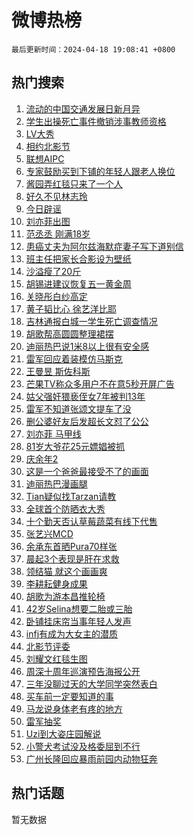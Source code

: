 # 微博热榜

`最后更新时间：2024-04-18 19:08:41 +0800`

## 热门搜索

1. [流动的中国交通发展日新月异](https://m.weibo.cn/search?containerid=100103type%3D1%26t%3D10%26q%3D%23%E6%B5%81%E5%8A%A8%E7%9A%84%E4%B8%AD%E5%9B%BD%E4%BA%A4%E9%80%9A%E5%8F%91%E5%B1%95%E6%97%A5%E6%96%B0%E6%9C%88%E5%BC%82%23&stream_entry_id=51&isnewpage=1&extparam=seat%3D1%26q%3D%2523%25E6%25B5%2581%25E5%258A%25A8%25E7%259A%2584%25E4%25B8%25AD%25E5%259B%25BD%25E4%25BA%25A4%25E9%2580%259A%25E5%258F%2591%25E5%25B1%2595%25E6%2597%25A5%25E6%2596%25B0%25E6%259C%2588%25E5%25BC%2582%2523%26c_type%3D51%26dgr%3D0%26cate%3D10103%26pos%3D0%26filter_type%3Drealtimehot%26stream_entry_id%3D51%26display_time%3D1713438520%26pre_seqid%3D171343852035405548143)
1. [学生出操死亡事件撤销涉事教师资格](https://m.weibo.cn/search?containerid=100103type%3D1%26t%3D10%26q%3D%23%E5%AD%A6%E7%94%9F%E5%87%BA%E6%93%8D%E6%AD%BB%E4%BA%A1%E4%BA%8B%E4%BB%B6%E6%92%A4%E9%94%80%E6%B6%89%E4%BA%8B%E6%95%99%E5%B8%88%E8%B5%84%E6%A0%BC%23&stream_entry_id=31&isnewpage=1&extparam=seat%3D1%26band_rank%3D1%26c_type%3D31%26dgr%3D0%26cate%3D5001%26flag%3D1%26filter_type%3Drealtimehot%26stream_entry_id%3D31%26q%3D%2523%25E5%25AD%25A6%25E7%2594%259F%25E5%2587%25BA%25E6%2593%258D%25E6%25AD%25BB%25E4%25BA%25A1%25E4%25BA%258B%25E4%25BB%25B6%25E6%2592%25A4%25E9%2594%2580%25E6%25B6%2589%25E4%25BA%258B%25E6%2595%2599%25E5%25B8%2588%25E8%25B5%2584%25E6%25A0%25BC%2523%26pos%3D0%26realpos%3D1%26lcate%3D5001%26display_time%3D1713438520%26pre_seqid%3D171343852035405548143)
1. [LV大秀](https://m.weibo.cn/search?containerid=100103type%3D1%26t%3D10%26q%3DLV%E5%A4%A7%E7%A7%80&stream_entry_id=31&isnewpage=1&extparam=seat%3D1%26band_rank%3D2%26c_type%3D31%26dgr%3D0%26cate%3D5001%26flag%3D1%26filter_type%3Drealtimehot%26stream_entry_id%3D31%26q%3DLV%25E5%25A4%25A7%25E7%25A7%2580%26pos%3D1%26realpos%3D2%26lcate%3D5001%26display_time%3D1713438520%26pre_seqid%3D171343852035405548143)
1. [相约北影节](https://m.weibo.cn/search?containerid=100103type%3D1%26t%3D10%26q%3D%23%E7%9B%B8%E7%BA%A6%E5%8C%97%E5%BD%B1%E8%8A%82%23&stream_entry_id=31&isnewpage=1&extparam=seat%3D1%26band_rank%3D3%26c_type%3D31%26dgr%3D0%26cate%3D5001%26flag%3D0%26filter_type%3Drealtimehot%26stream_entry_id%3D31%26q%3D%2523%25E7%259B%25B8%25E7%25BA%25A6%25E5%258C%2597%25E5%25BD%25B1%25E8%258A%2582%2523%26pos%3D2%26realpos%3D3%26lcate%3D5001%26display_time%3D1713438520%26pre_seqid%3D171343852035405548143)
1. [联想AIPC](https://m.weibo.cn/search?containerid=100103type%3D1%26t%3D10%26q%3D%23%E8%81%94%E6%83%B3AIPC%23&stream_entry_id=31&isnewpage=1&extparam=seat%3D1%26band_rank%3D4%26c_type%3D31%26dgr%3D0%26topic_ad%3D1%26cate%3D5001%26filter_type%3Drealtimehot%26stream_entry_id%3D31%26is_ad_pos%3D1%26pos%3D3%26lcate%3D5001%26q%3D%2523%25E8%2581%2594%25E6%2583%25B3AIPC%2523%26adid%3D231373%26display_time%3D1713438520%26pre_seqid%3D171343852035405548143)
1. [专家鼓励买到下铺的年轻人跟老人换位](https://m.weibo.cn/search?containerid=100103type%3D1%26t%3D10%26q%3D%23%E4%B8%93%E5%AE%B6%E9%BC%93%E5%8A%B1%E4%B9%B0%E5%88%B0%E4%B8%8B%E9%93%BA%E7%9A%84%E5%B9%B4%E8%BD%BB%E4%BA%BA%E8%B7%9F%E8%80%81%E4%BA%BA%E6%8D%A2%E4%BD%8D%23&stream_entry_id=31&isnewpage=1&extparam=seat%3D1%26band_rank%3D4%26c_type%3D31%26dgr%3D0%26cate%3D5001%26flag%3D2%26filter_type%3Drealtimehot%26stream_entry_id%3D31%26q%3D%2523%25E4%25B8%2593%25E5%25AE%25B6%25E9%25BC%2593%25E5%258A%25B1%25E4%25B9%25B0%25E5%2588%25B0%25E4%25B8%258B%25E9%2593%25BA%25E7%259A%2584%25E5%25B9%25B4%25E8%25BD%25BB%25E4%25BA%25BA%25E8%25B7%259F%25E8%2580%2581%25E4%25BA%25BA%25E6%258D%25A2%25E4%25BD%258D%2523%26pos%3D4%26realpos%3D4%26lcate%3D5001%26display_time%3D1713438520%26pre_seqid%3D171343852035405548143)
1. [酱园弄红毯只来了一个人](https://m.weibo.cn/search?containerid=100103type%3D1%26t%3D10%26q%3D%23%E9%85%B1%E5%9B%AD%E5%BC%84%E7%BA%A2%E6%AF%AF%E5%8F%AA%E6%9D%A5%E4%BA%86%E4%B8%80%E4%B8%AA%E4%BA%BA%23&stream_entry_id=31&isnewpage=1&extparam=seat%3D1%26band_rank%3D5%26c_type%3D31%26dgr%3D0%26cate%3D5001%26flag%3D1%26filter_type%3Drealtimehot%26stream_entry_id%3D31%26q%3D%2523%25E9%2585%25B1%25E5%259B%25AD%25E5%25BC%2584%25E7%25BA%25A2%25E6%25AF%25AF%25E5%258F%25AA%25E6%259D%25A5%25E4%25BA%2586%25E4%25B8%2580%25E4%25B8%25AA%25E4%25BA%25BA%2523%26pos%3D5%26realpos%3D5%26lcate%3D5001%26display_time%3D1713438520%26pre_seqid%3D171343852035405548143)
1. [好久不见林志玲](https://m.weibo.cn/search?containerid=100103type%3D1%26t%3D10%26q%3D%E5%A5%BD%E4%B9%85%E4%B8%8D%E8%A7%81%E6%9E%97%E5%BF%97%E7%8E%B2&stream_entry_id=31&isnewpage=1&extparam=seat%3D1%26band_rank%3D6%26c_type%3D31%26dgr%3D0%26cate%3D5001%26flag%3D1%26filter_type%3Drealtimehot%26stream_entry_id%3D31%26q%3D%25E5%25A5%25BD%25E4%25B9%2585%25E4%25B8%258D%25E8%25A7%2581%25E6%259E%2597%25E5%25BF%2597%25E7%258E%25B2%26pos%3D6%26realpos%3D6%26lcate%3D5001%26display_time%3D1713438520%26pre_seqid%3D171343852035405548143)
1. [今日辟谣](https://m.weibo.cn/search?containerid=100103type%3D1%26t%3D10%26q%3D%23%E4%BB%8A%E6%97%A5%E8%BE%9F%E8%B0%A3%23&stream_entry_id=31&isnewpage=1&extparam=seat%3D1%26band_rank%3D7%26c_type%3D31%26dgr%3D0%26adid%3D231059%26cate%3D5001%26filter_type%3Drealtimehot%26q%3D%2523%25E4%25BB%258A%25E6%2597%25A5%25E8%25BE%259F%25E8%25B0%25A3%2523%26stream_entry_id%3D31%26is_ad_pos%3D1%26pos%3D7%26lcate%3D5001%26display_time%3D1713438520%26pre_seqid%3D171343852035405548143)
1. [刘亦菲出图](https://m.weibo.cn/search?containerid=100103type%3D1%26t%3D10%26q%3D%23%E5%88%98%E4%BA%A6%E8%8F%B2%E5%87%BA%E5%9B%BE%23&stream_entry_id=31&isnewpage=1&extparam=seat%3D1%26band_rank%3D7%26c_type%3D31%26dgr%3D0%26cate%3D5001%26flag%3D1%26filter_type%3Drealtimehot%26stream_entry_id%3D31%26q%3D%2523%25E5%2588%2598%25E4%25BA%25A6%25E8%258F%25B2%25E5%2587%25BA%25E5%259B%25BE%2523%26pos%3D8%26realpos%3D7%26lcate%3D5001%26display_time%3D1713438520%26pre_seqid%3D171343852035405548143)
1. [范丞丞 刚满18岁](https://m.weibo.cn/search?containerid=100103type%3D1%26t%3D10%26q%3D%E8%8C%83%E4%B8%9E%E4%B8%9E+%E5%88%9A%E6%BB%A118%E5%B2%81&stream_entry_id=31&isnewpage=1&extparam=seat%3D1%26band_rank%3D8%26c_type%3D31%26dgr%3D0%26cate%3D5001%26flag%3D0%26filter_type%3Drealtimehot%26stream_entry_id%3D31%26q%3D%25E8%258C%2583%25E4%25B8%259E%25E4%25B8%259E%2520%25E5%2588%259A%25E6%25BB%25A118%25E5%25B2%2581%26pos%3D9%26realpos%3D8%26lcate%3D5001%26display_time%3D1713438520%26pre_seqid%3D171343852035405548143)
1. [患癌丈夫为阿尔兹海默症妻子写下道别信](https://m.weibo.cn/search?containerid=100103type%3D1%26t%3D10%26q%3D%23%E6%82%A3%E7%99%8C%E4%B8%88%E5%A4%AB%E4%B8%BA%E9%98%BF%E5%B0%94%E5%85%B9%E6%B5%B7%E9%BB%98%E7%97%87%E5%A6%BB%E5%AD%90%E5%86%99%E4%B8%8B%E9%81%93%E5%88%AB%E4%BF%A1%23&stream_entry_id=31&isnewpage=1&extparam=seat%3D1%26band_rank%3D9%26c_type%3D31%26dgr%3D0%26cate%3D5001%26flag%3D32768%26filter_type%3Drealtimehot%26stream_entry_id%3D31%26q%3D%2523%25E6%2582%25A3%25E7%2599%258C%25E4%25B8%2588%25E5%25A4%25AB%25E4%25B8%25BA%25E9%2598%25BF%25E5%25B0%2594%25E5%2585%25B9%25E6%25B5%25B7%25E9%25BB%2598%25E7%2597%2587%25E5%25A6%25BB%25E5%25AD%2590%25E5%2586%2599%25E4%25B8%258B%25E9%2581%2593%25E5%2588%25AB%25E4%25BF%25A1%2523%26pos%3D10%26realpos%3D9%26lcate%3D5001%26display_time%3D1713438520%26pre_seqid%3D171343852035405548143)
1. [班主任把家长合影设为壁纸](https://m.weibo.cn/search?containerid=100103type%3D1%26t%3D10%26q%3D%23%E7%8F%AD%E4%B8%BB%E4%BB%BB%E6%8A%8A%E5%AE%B6%E9%95%BF%E5%90%88%E5%BD%B1%E8%AE%BE%E4%B8%BA%E5%A3%81%E7%BA%B8%23&stream_entry_id=31&isnewpage=1&extparam=seat%3D1%26band_rank%3D10%26c_type%3D31%26dgr%3D0%26cate%3D5001%26flag%3D32768%26filter_type%3Drealtimehot%26stream_entry_id%3D31%26q%3D%2523%25E7%258F%25AD%25E4%25B8%25BB%25E4%25BB%25BB%25E6%258A%258A%25E5%25AE%25B6%25E9%2595%25BF%25E5%2590%2588%25E5%25BD%25B1%25E8%25AE%25BE%25E4%25B8%25BA%25E5%25A3%2581%25E7%25BA%25B8%2523%26pos%3D11%26realpos%3D10%26lcate%3D5001%26display_time%3D1713438520%26pre_seqid%3D171343852035405548143)
1. [沙溢瘦了20斤](https://m.weibo.cn/search?containerid=100103type%3D1%26t%3D10%26q%3D%23%E6%B2%99%E6%BA%A2%E7%98%A6%E4%BA%8620%E6%96%A4%23&stream_entry_id=31&isnewpage=1&extparam=seat%3D1%26band_rank%3D11%26c_type%3D31%26dgr%3D0%26cate%3D5001%26flag%3D2%26filter_type%3Drealtimehot%26stream_entry_id%3D31%26q%3D%2523%25E6%25B2%2599%25E6%25BA%25A2%25E7%2598%25A6%25E4%25BA%258620%25E6%2596%25A4%2523%26pos%3D12%26realpos%3D11%26lcate%3D5001%26display_time%3D1713438520%26pre_seqid%3D171343852035405548143)
1. [胡锡进建议恢复五一黄金周](https://m.weibo.cn/search?containerid=100103type%3D1%26t%3D10%26q%3D%E8%83%A1%E9%94%A1%E8%BF%9B%E5%BB%BA%E8%AE%AE%E6%81%A2%E5%A4%8D%E4%BA%94%E4%B8%80%E9%BB%84%E9%87%91%E5%91%A8&stream_entry_id=31&isnewpage=1&extparam=seat%3D1%26band_rank%3D12%26c_type%3D31%26dgr%3D0%26cate%3D5001%26flag%3D1%26filter_type%3Drealtimehot%26stream_entry_id%3D31%26q%3D%25E8%2583%25A1%25E9%2594%25A1%25E8%25BF%259B%25E5%25BB%25BA%25E8%25AE%25AE%25E6%2581%25A2%25E5%25A4%258D%25E4%25BA%2594%25E4%25B8%2580%25E9%25BB%2584%25E9%2587%2591%25E5%2591%25A8%26pos%3D13%26realpos%3D12%26lcate%3D5001%26display_time%3D1713438520%26pre_seqid%3D171343852035405548143)
1. [关晓彤白纱高定](https://m.weibo.cn/search?containerid=100103type%3D1%26t%3D10%26q%3D%E5%85%B3%E6%99%93%E5%BD%A4%E7%99%BD%E7%BA%B1%E9%AB%98%E5%AE%9A&stream_entry_id=31&isnewpage=1&extparam=seat%3D1%26band_rank%3D13%26c_type%3D31%26dgr%3D0%26cate%3D5001%26flag%3D1%26filter_type%3Drealtimehot%26stream_entry_id%3D31%26q%3D%25E5%2585%25B3%25E6%2599%2593%25E5%25BD%25A4%25E7%2599%25BD%25E7%25BA%25B1%25E9%25AB%2598%25E5%25AE%259A%26pos%3D14%26realpos%3D13%26lcate%3D5001%26display_time%3D1713438520%26pre_seqid%3D171343852035405548143)
1. [黄子韬比心 徐艺洋比耶](https://m.weibo.cn/search?containerid=100103type%3D1%26t%3D10%26q%3D%E9%BB%84%E5%AD%90%E9%9F%AC%E6%AF%94%E5%BF%83+%E5%BE%90%E8%89%BA%E6%B4%8B%E6%AF%94%E8%80%B6&stream_entry_id=31&isnewpage=1&extparam=seat%3D1%26band_rank%3D14%26c_type%3D31%26dgr%3D0%26cate%3D5001%26flag%3D1%26filter_type%3Drealtimehot%26stream_entry_id%3D31%26q%3D%25E9%25BB%2584%25E5%25AD%2590%25E9%259F%25AC%25E6%25AF%2594%25E5%25BF%2583%2520%25E5%25BE%2590%25E8%2589%25BA%25E6%25B4%258B%25E6%25AF%2594%25E8%2580%25B6%26pos%3D15%26realpos%3D14%26lcate%3D5001%26display_time%3D1713438520%26pre_seqid%3D171343852035405548143)
1. [吉林通报白城一学生死亡调查情况](https://m.weibo.cn/search?containerid=100103type%3D1%26t%3D10%26q%3D%23%E5%90%89%E6%9E%97%E9%80%9A%E6%8A%A5%E7%99%BD%E5%9F%8E%E4%B8%80%E5%AD%A6%E7%94%9F%E6%AD%BB%E4%BA%A1%E8%B0%83%E6%9F%A5%E6%83%85%E5%86%B5%23&stream_entry_id=31&isnewpage=1&extparam=seat%3D1%26band_rank%3D15%26c_type%3D31%26dgr%3D0%26cate%3D5001%26flag%3D1%26filter_type%3Drealtimehot%26stream_entry_id%3D31%26q%3D%2523%25E5%2590%2589%25E6%259E%2597%25E9%2580%259A%25E6%258A%25A5%25E7%2599%25BD%25E5%259F%258E%25E4%25B8%2580%25E5%25AD%25A6%25E7%2594%259F%25E6%25AD%25BB%25E4%25BA%25A1%25E8%25B0%2583%25E6%259F%25A5%25E6%2583%2585%25E5%2586%25B5%2523%26pos%3D16%26realpos%3D15%26lcate%3D5001%26display_time%3D1713438520%26pre_seqid%3D171343852035405548143)
1. [胡歌帮高圆圆整理裙摆](https://m.weibo.cn/search?containerid=100103type%3D1%26t%3D10%26q%3D%23%E8%83%A1%E6%AD%8C%E5%B8%AE%E9%AB%98%E5%9C%86%E5%9C%86%E6%95%B4%E7%90%86%E8%A3%99%E6%91%86%23&stream_entry_id=31&isnewpage=1&extparam=seat%3D1%26band_rank%3D16%26c_type%3D31%26dgr%3D0%26cate%3D5001%26flag%3D1%26filter_type%3Drealtimehot%26stream_entry_id%3D31%26q%3D%2523%25E8%2583%25A1%25E6%25AD%258C%25E5%25B8%25AE%25E9%25AB%2598%25E5%259C%2586%25E5%259C%2586%25E6%2595%25B4%25E7%2590%2586%25E8%25A3%2599%25E6%2591%2586%2523%26pos%3D17%26realpos%3D16%26lcate%3D5001%26display_time%3D1713438520%26pre_seqid%3D171343852035405548143)
1. [迪丽热巴说1米8以上很有安全感](https://m.weibo.cn/search?containerid=100103type%3D1%26t%3D10%26q%3D%23%E8%BF%AA%E4%B8%BD%E7%83%AD%E5%B7%B4%E8%AF%B41%E7%B1%B38%E4%BB%A5%E4%B8%8A%E5%BE%88%E6%9C%89%E5%AE%89%E5%85%A8%E6%84%9F%23&stream_entry_id=31&isnewpage=1&extparam=seat%3D1%26band_rank%3D17%26c_type%3D31%26dgr%3D0%26cate%3D5001%26flag%3D0%26filter_type%3Drealtimehot%26stream_entry_id%3D31%26q%3D%2523%25E8%25BF%25AA%25E4%25B8%25BD%25E7%2583%25AD%25E5%25B7%25B4%25E8%25AF%25B41%25E7%25B1%25B38%25E4%25BB%25A5%25E4%25B8%258A%25E5%25BE%2588%25E6%259C%2589%25E5%25AE%2589%25E5%2585%25A8%25E6%2584%259F%2523%26pos%3D18%26realpos%3D17%26lcate%3D5001%26display_time%3D1713438520%26pre_seqid%3D171343852035405548143)
1. [雷军回应着装模仿马斯克](https://m.weibo.cn/search?containerid=100103type%3D1%26t%3D10%26q%3D%23%E9%9B%B7%E5%86%9B%E5%9B%9E%E5%BA%94%E7%9D%80%E8%A3%85%E6%A8%A1%E4%BB%BF%E9%A9%AC%E6%96%AF%E5%85%8B%23&stream_entry_id=31&isnewpage=1&extparam=seat%3D1%26band_rank%3D18%26c_type%3D31%26dgr%3D0%26cate%3D5001%26flag%3D0%26filter_type%3Drealtimehot%26stream_entry_id%3D31%26q%3D%2523%25E9%259B%25B7%25E5%2586%259B%25E5%259B%259E%25E5%25BA%2594%25E7%259D%2580%25E8%25A3%2585%25E6%25A8%25A1%25E4%25BB%25BF%25E9%25A9%25AC%25E6%2596%25AF%25E5%2585%258B%2523%26pos%3D19%26realpos%3D18%26lcate%3D5001%26display_time%3D1713438520%26pre_seqid%3D171343852035405548143)
1. [王曼昱 斯佐科斯](https://m.weibo.cn/search?containerid=100103type%3D1%26t%3D10%26q%3D%E7%8E%8B%E6%9B%BC%E6%98%B1+%E6%96%AF%E4%BD%90%E7%A7%91%E6%96%AF&stream_entry_id=31&isnewpage=1&extparam=seat%3D1%26band_rank%3D19%26c_type%3D31%26dgr%3D0%26cate%3D5001%26flag%3D1%26filter_type%3Drealtimehot%26stream_entry_id%3D31%26q%3D%25E7%258E%258B%25E6%259B%25BC%25E6%2598%25B1%2520%25E6%2596%25AF%25E4%25BD%2590%25E7%25A7%2591%25E6%2596%25AF%26pos%3D20%26realpos%3D19%26lcate%3D5001%26display_time%3D1713438520%26pre_seqid%3D171343852035405548143)
1. [芒果TV称众多用户不在意5秒开屏广告](https://m.weibo.cn/search?containerid=100103type%3D1%26t%3D10%26q%3D%23%E8%8A%92%E6%9E%9CTV%E7%A7%B0%E4%BC%97%E5%A4%9A%E7%94%A8%E6%88%B7%E4%B8%8D%E5%9C%A8%E6%84%8F5%E7%A7%92%E5%BC%80%E5%B1%8F%E5%B9%BF%E5%91%8A%23&stream_entry_id=31&isnewpage=1&extparam=seat%3D1%26band_rank%3D20%26c_type%3D31%26dgr%3D0%26cate%3D5001%26flag%3D0%26filter_type%3Drealtimehot%26stream_entry_id%3D31%26q%3D%2523%25E8%258A%2592%25E6%259E%259CTV%25E7%25A7%25B0%25E4%25BC%2597%25E5%25A4%259A%25E7%2594%25A8%25E6%2588%25B7%25E4%25B8%258D%25E5%259C%25A8%25E6%2584%258F5%25E7%25A7%2592%25E5%25BC%2580%25E5%25B1%258F%25E5%25B9%25BF%25E5%2591%258A%2523%26pos%3D21%26realpos%3D20%26lcate%3D5001%26display_time%3D1713438520%26pre_seqid%3D171343852035405548143)
1. [姑父强奸猥亵侄女7年被判13年](https://m.weibo.cn/search?containerid=100103type%3D1%26t%3D10%26q%3D%23%E5%A7%91%E7%88%B6%E5%BC%BA%E5%A5%B8%E7%8C%A5%E4%BA%B5%E4%BE%84%E5%A5%B37%E5%B9%B4%E8%A2%AB%E5%88%A413%E5%B9%B4%23&stream_entry_id=31&isnewpage=1&extparam=seat%3D1%26band_rank%3D21%26c_type%3D31%26dgr%3D0%26cate%3D5001%26flag%3D2%26filter_type%3Drealtimehot%26stream_entry_id%3D31%26q%3D%2523%25E5%25A7%2591%25E7%2588%25B6%25E5%25BC%25BA%25E5%25A5%25B8%25E7%258C%25A5%25E4%25BA%25B5%25E4%25BE%2584%25E5%25A5%25B37%25E5%25B9%25B4%25E8%25A2%25AB%25E5%2588%25A413%25E5%25B9%25B4%2523%26pos%3D22%26realpos%3D21%26lcate%3D5001%26display_time%3D1713438520%26pre_seqid%3D171343852035405548143)
1. [雷军不知道张颂文提车了没](https://m.weibo.cn/search?containerid=100103type%3D1%26t%3D10%26q%3D%23%E9%9B%B7%E5%86%9B%E4%B8%8D%E7%9F%A5%E9%81%93%E5%BC%A0%E9%A2%82%E6%96%87%E6%8F%90%E8%BD%A6%E4%BA%86%E6%B2%A1%23&stream_entry_id=31&isnewpage=1&extparam=seat%3D1%26band_rank%3D22%26c_type%3D31%26dgr%3D0%26cate%3D5001%26flag%3D1%26filter_type%3Drealtimehot%26stream_entry_id%3D31%26q%3D%2523%25E9%259B%25B7%25E5%2586%259B%25E4%25B8%258D%25E7%259F%25A5%25E9%2581%2593%25E5%25BC%25A0%25E9%25A2%2582%25E6%2596%2587%25E6%258F%2590%25E8%25BD%25A6%25E4%25BA%2586%25E6%25B2%25A1%2523%26pos%3D23%26realpos%3D22%26lcate%3D5001%26display_time%3D1713438520%26pre_seqid%3D171343852035405548143)
1. [删公婆好友后发超长文怼了公公](https://m.weibo.cn/search?containerid=100103type%3D1%26t%3D10%26q%3D%23%E5%88%A0%E5%85%AC%E5%A9%86%E5%A5%BD%E5%8F%8B%E5%90%8E%E5%8F%91%E8%B6%85%E9%95%BF%E6%96%87%E6%80%BC%E4%BA%86%E5%85%AC%E5%85%AC%23&stream_entry_id=31&isnewpage=1&extparam=seat%3D1%26band_rank%3D23%26c_type%3D31%26dgr%3D0%26cate%3D5001%26flag%3D1%26filter_type%3Drealtimehot%26stream_entry_id%3D31%26q%3D%2523%25E5%2588%25A0%25E5%2585%25AC%25E5%25A9%2586%25E5%25A5%25BD%25E5%258F%258B%25E5%2590%258E%25E5%258F%2591%25E8%25B6%2585%25E9%2595%25BF%25E6%2596%2587%25E6%2580%25BC%25E4%25BA%2586%25E5%2585%25AC%25E5%2585%25AC%2523%26pos%3D24%26realpos%3D23%26lcate%3D5001%26display_time%3D1713438520%26pre_seqid%3D171343852035405548143)
1. [刘亦菲 马甲线](https://m.weibo.cn/search?containerid=100103type%3D1%26t%3D10%26q%3D%E5%88%98%E4%BA%A6%E8%8F%B2+%E9%A9%AC%E7%94%B2%E7%BA%BF&stream_entry_id=31&isnewpage=1&extparam=seat%3D1%26band_rank%3D24%26c_type%3D31%26dgr%3D0%26cate%3D5001%26flag%3D0%26filter_type%3Drealtimehot%26stream_entry_id%3D31%26q%3D%25E5%2588%2598%25E4%25BA%25A6%25E8%258F%25B2%2520%25E9%25A9%25AC%25E7%2594%25B2%25E7%25BA%25BF%26pos%3D25%26realpos%3D24%26lcate%3D5001%26display_time%3D1713438520%26pre_seqid%3D171343852035405548143)
1. [81岁大爷花25元嫖娼被抓](https://m.weibo.cn/search?containerid=100103type%3D1%26t%3D10%26q%3D%2381%E5%B2%81%E5%A4%A7%E7%88%B7%E8%8A%B125%E5%85%83%E5%AB%96%E5%A8%BC%E8%A2%AB%E6%8A%93%23&stream_entry_id=31&isnewpage=1&extparam=seat%3D1%26band_rank%3D25%26c_type%3D31%26dgr%3D0%26cate%3D5001%26flag%3D0%26filter_type%3Drealtimehot%26stream_entry_id%3D31%26q%3D%252381%25E5%25B2%2581%25E5%25A4%25A7%25E7%2588%25B7%25E8%258A%25B125%25E5%2585%2583%25E5%25AB%2596%25E5%25A8%25BC%25E8%25A2%25AB%25E6%258A%2593%2523%26pos%3D26%26realpos%3D25%26lcate%3D5001%26display_time%3D1713438520%26pre_seqid%3D171343852035405548143)
1. [庆余年2](https://m.weibo.cn/search?containerid=100103type%3D1%26t%3D10%26q%3D%E5%BA%86%E4%BD%99%E5%B9%B42&stream_entry_id=31&isnewpage=1&extparam=seat%3D1%26band_rank%3D26%26c_type%3D31%26dgr%3D0%26cate%3D5001%26flag%3D0%26filter_type%3Drealtimehot%26stream_entry_id%3D31%26q%3D%25E5%25BA%2586%25E4%25BD%2599%25E5%25B9%25B42%26pos%3D27%26realpos%3D26%26lcate%3D5001%26display_time%3D1713438520%26pre_seqid%3D171343852035405548143)
1. [这是一个爸爸最接受不了的画面](https://m.weibo.cn/search?containerid=100103type%3D1%26t%3D10%26q%3D%E8%BF%99%E6%98%AF%E4%B8%80%E4%B8%AA%E7%88%B8%E7%88%B8%E6%9C%80%E6%8E%A5%E5%8F%97%E4%B8%8D%E4%BA%86%E7%9A%84%E7%94%BB%E9%9D%A2&stream_entry_id=31&isnewpage=1&extparam=seat%3D1%26band_rank%3D27%26c_type%3D31%26dgr%3D0%26cate%3D5001%26flag%3D0%26filter_type%3Drealtimehot%26stream_entry_id%3D31%26q%3D%25E8%25BF%2599%25E6%2598%25AF%25E4%25B8%2580%25E4%25B8%25AA%25E7%2588%25B8%25E7%2588%25B8%25E6%259C%2580%25E6%258E%25A5%25E5%258F%2597%25E4%25B8%258D%25E4%25BA%2586%25E7%259A%2584%25E7%2594%25BB%25E9%259D%25A2%26pos%3D28%26realpos%3D27%26lcate%3D5001%26display_time%3D1713438520%26pre_seqid%3D171343852035405548143)
1. [迪丽热巴漫画腿](https://m.weibo.cn/search?containerid=100103type%3D1%26t%3D10%26q%3D%23%E8%BF%AA%E4%B8%BD%E7%83%AD%E5%B7%B4%E6%BC%AB%E7%94%BB%E8%85%BF%23&stream_entry_id=31&isnewpage=1&extparam=seat%3D1%26band_rank%3D28%26c_type%3D31%26dgr%3D0%26cate%3D5001%26flag%3D0%26filter_type%3Drealtimehot%26stream_entry_id%3D31%26q%3D%2523%25E8%25BF%25AA%25E4%25B8%25BD%25E7%2583%25AD%25E5%25B7%25B4%25E6%25BC%25AB%25E7%2594%25BB%25E8%2585%25BF%2523%26pos%3D29%26realpos%3D28%26lcate%3D5001%26display_time%3D1713438520%26pre_seqid%3D171343852035405548143)
1. [Tian疑似找Tarzan请教](https://m.weibo.cn/search?containerid=100103type%3D1%26t%3D10%26q%3D%23Tian%E7%96%91%E4%BC%BC%E6%89%BETarzan%E8%AF%B7%E6%95%99%23&stream_entry_id=31&isnewpage=1&extparam=seat%3D1%26band_rank%3D29%26c_type%3D31%26dgr%3D0%26cate%3D5001%26flag%3D1%26filter_type%3Drealtimehot%26stream_entry_id%3D31%26q%3D%2523Tian%25E7%2596%2591%25E4%25BC%25BC%25E6%2589%25BETarzan%25E8%25AF%25B7%25E6%2595%2599%2523%26pos%3D30%26realpos%3D29%26lcate%3D5001%26display_time%3D1713438520%26pre_seqid%3D171343852035405548143)
1. [全球首个防晒衣大秀](https://m.weibo.cn/search?containerid=100103type%3D1%26t%3D10%26q%3D%23%E5%85%A8%E7%90%83%E9%A6%96%E4%B8%AA%E9%98%B2%E6%99%92%E8%A1%A3%E5%A4%A7%E7%A7%80%23&stream_entry_id=31&isnewpage=1&extparam=seat%3D1%26band_rank%3D30%26c_type%3D31%26dgr%3D0%26adid%3D230559%26cate%3D5001%26flag%3D0%26filter_type%3Drealtimehot%26stream_entry_id%3D31%26q%3D%2523%25E5%2585%25A8%25E7%2590%2583%25E9%25A6%2596%25E4%25B8%25AA%25E9%2598%25B2%25E6%2599%2592%25E8%25A1%25A3%25E5%25A4%25A7%25E7%25A7%2580%2523%26pos%3D31%26realpos%3D30%26lcate%3D5001%26display_time%3D1713438520%26pre_seqid%3D171343852035405548143)
1. [十个勤天否认草莓蔬菜有线下代售](https://m.weibo.cn/search?containerid=100103type%3D1%26t%3D10%26q%3D%23%E5%8D%81%E4%B8%AA%E5%8B%A4%E5%A4%A9%E5%90%A6%E8%AE%A4%E8%8D%89%E8%8E%93%E8%94%AC%E8%8F%9C%E6%9C%89%E7%BA%BF%E4%B8%8B%E4%BB%A3%E5%94%AE%23&stream_entry_id=31&isnewpage=1&extparam=seat%3D1%26band_rank%3D31%26c_type%3D31%26dgr%3D0%26cate%3D5001%26flag%3D1%26filter_type%3Drealtimehot%26stream_entry_id%3D31%26q%3D%2523%25E5%258D%2581%25E4%25B8%25AA%25E5%258B%25A4%25E5%25A4%25A9%25E5%2590%25A6%25E8%25AE%25A4%25E8%258D%2589%25E8%258E%2593%25E8%2594%25AC%25E8%258F%259C%25E6%259C%2589%25E7%25BA%25BF%25E4%25B8%258B%25E4%25BB%25A3%25E5%2594%25AE%2523%26pos%3D32%26realpos%3D31%26lcate%3D5001%26display_time%3D1713438520%26pre_seqid%3D171343852035405548143)
1. [张艺兴MCD](https://m.weibo.cn/search?containerid=100103type%3D1%26t%3D10%26q%3D%E5%BC%A0%E8%89%BA%E5%85%B4MCD&stream_entry_id=31&isnewpage=1&extparam=seat%3D1%26band_rank%3D32%26c_type%3D31%26dgr%3D0%26cate%3D5001%26flag%3D1%26filter_type%3Drealtimehot%26stream_entry_id%3D31%26q%3D%25E5%25BC%25A0%25E8%2589%25BA%25E5%2585%25B4MCD%26pos%3D33%26realpos%3D32%26lcate%3D5001%26display_time%3D1713438520%26pre_seqid%3D171343852035405548143)
1. [余承东首晒Pura70样张](https://m.weibo.cn/search?containerid=100103type%3D1%26t%3D10%26q%3D%23%E4%BD%99%E6%89%BF%E4%B8%9C%E9%A6%96%E6%99%92Pura70%E6%A0%B7%E5%BC%A0%23&stream_entry_id=31&isnewpage=1&extparam=seat%3D1%26band_rank%3D33%26c_type%3D31%26dgr%3D0%26cate%3D5001%26flag%3D1%26filter_type%3Drealtimehot%26stream_entry_id%3D31%26q%3D%2523%25E4%25BD%2599%25E6%2589%25BF%25E4%25B8%259C%25E9%25A6%2596%25E6%2599%2592Pura70%25E6%25A0%25B7%25E5%25BC%25A0%2523%26pos%3D34%26realpos%3D33%26lcate%3D5001%26display_time%3D1713438520%26pre_seqid%3D171343852035405548143)
1. [晨起3个表现是肝在求救](https://m.weibo.cn/search?containerid=100103type%3D1%26t%3D10%26q%3D%23%E6%99%A8%E8%B5%B73%E4%B8%AA%E8%A1%A8%E7%8E%B0%E6%98%AF%E8%82%9D%E5%9C%A8%E6%B1%82%E6%95%91%23&stream_entry_id=31&isnewpage=1&extparam=seat%3D1%26band_rank%3D34%26c_type%3D31%26dgr%3D0%26cate%3D5001%26flag%3D1%26filter_type%3Drealtimehot%26stream_entry_id%3D31%26q%3D%2523%25E6%2599%25A8%25E8%25B5%25B73%25E4%25B8%25AA%25E8%25A1%25A8%25E7%258E%25B0%25E6%2598%25AF%25E8%2582%259D%25E5%259C%25A8%25E6%25B1%2582%25E6%2595%2591%2523%26pos%3D35%26realpos%3D34%26lcate%3D5001%26display_time%3D1713438520%26pre_seqid%3D171343852035405548143)
1. [领结猫 就这个画画爽](https://m.weibo.cn/search?containerid=100103type%3D1%26t%3D10%26q%3D%E9%A2%86%E7%BB%93%E7%8C%AB+%E5%B0%B1%E8%BF%99%E4%B8%AA%E7%94%BB%E7%94%BB%E7%88%BD&stream_entry_id=31&isnewpage=1&extparam=seat%3D1%26band_rank%3D35%26c_type%3D31%26dgr%3D0%26cate%3D5001%26flag%3D1%26filter_type%3Drealtimehot%26stream_entry_id%3D31%26q%3D%25E9%25A2%2586%25E7%25BB%2593%25E7%258C%25AB%2520%25E5%25B0%25B1%25E8%25BF%2599%25E4%25B8%25AA%25E7%2594%25BB%25E7%2594%25BB%25E7%2588%25BD%26pos%3D36%26realpos%3D35%26lcate%3D5001%26display_time%3D1713438520%26pre_seqid%3D171343852035405548143)
1. [李耕耘健身成果](https://m.weibo.cn/search?containerid=100103type%3D1%26t%3D10%26q%3D%E6%9D%8E%E8%80%95%E8%80%98%E5%81%A5%E8%BA%AB%E6%88%90%E6%9E%9C&stream_entry_id=31&isnewpage=1&extparam=seat%3D1%26band_rank%3D36%26c_type%3D31%26dgr%3D0%26cate%3D5001%26flag%3D0%26filter_type%3Drealtimehot%26stream_entry_id%3D31%26q%3D%25E6%259D%258E%25E8%2580%2595%25E8%2580%2598%25E5%2581%25A5%25E8%25BA%25AB%25E6%2588%2590%25E6%259E%259C%26pos%3D37%26realpos%3D36%26lcate%3D5001%26display_time%3D1713438520%26pre_seqid%3D171343852035405548143)
1. [胡歌为游本昌推轮椅](https://m.weibo.cn/search?containerid=100103type%3D1%26t%3D10%26q%3D%23%E8%83%A1%E6%AD%8C%E4%B8%BA%E6%B8%B8%E6%9C%AC%E6%98%8C%E6%8E%A8%E8%BD%AE%E6%A4%85%23&stream_entry_id=31&isnewpage=1&extparam=seat%3D1%26band_rank%3D37%26c_type%3D31%26dgr%3D0%26cate%3D5001%26flag%3D1%26filter_type%3Drealtimehot%26stream_entry_id%3D31%26q%3D%2523%25E8%2583%25A1%25E6%25AD%258C%25E4%25B8%25BA%25E6%25B8%25B8%25E6%259C%25AC%25E6%2598%258C%25E6%258E%25A8%25E8%25BD%25AE%25E6%25A4%2585%2523%26pos%3D38%26realpos%3D37%26lcate%3D5001%26display_time%3D1713438520%26pre_seqid%3D171343852035405548143)
1. [42岁Selina想要二胎或三胎](https://m.weibo.cn/search?containerid=100103type%3D1%26t%3D10%26q%3D%2342%E5%B2%81Selina%E6%83%B3%E8%A6%81%E4%BA%8C%E8%83%8E%E6%88%96%E4%B8%89%E8%83%8E%23&stream_entry_id=31&isnewpage=1&extparam=seat%3D1%26band_rank%3D38%26c_type%3D31%26dgr%3D0%26cate%3D5001%26flag%3D1%26filter_type%3Drealtimehot%26stream_entry_id%3D31%26q%3D%252342%25E5%25B2%2581Selina%25E6%2583%25B3%25E8%25A6%2581%25E4%25BA%258C%25E8%2583%258E%25E6%2588%2596%25E4%25B8%2589%25E8%2583%258E%2523%26pos%3D39%26realpos%3D38%26lcate%3D5001%26display_time%3D1713438520%26pre_seqid%3D171343852035405548143)
1. [卧铺挂床帘当事年轻人发声](https://m.weibo.cn/search?containerid=100103type%3D1%26t%3D10%26q%3D%23%E5%8D%A7%E9%93%BA%E6%8C%82%E5%BA%8A%E5%B8%98%E5%BD%93%E4%BA%8B%E5%B9%B4%E8%BD%BB%E4%BA%BA%E5%8F%91%E5%A3%B0%23&stream_entry_id=31&isnewpage=1&extparam=seat%3D1%26band_rank%3D39%26c_type%3D31%26dgr%3D0%26cate%3D5001%26flag%3D0%26filter_type%3Drealtimehot%26stream_entry_id%3D31%26q%3D%2523%25E5%258D%25A7%25E9%2593%25BA%25E6%258C%2582%25E5%25BA%258A%25E5%25B8%2598%25E5%25BD%2593%25E4%25BA%258B%25E5%25B9%25B4%25E8%25BD%25BB%25E4%25BA%25BA%25E5%258F%2591%25E5%25A3%25B0%2523%26pos%3D40%26realpos%3D39%26lcate%3D5001%26display_time%3D1713438520%26pre_seqid%3D171343852035405548143)
1. [infj有成为大女主的潜质](https://m.weibo.cn/search?containerid=100103type%3D1%26t%3D10%26q%3D%23infj%E6%9C%89%E6%88%90%E4%B8%BA%E5%A4%A7%E5%A5%B3%E4%B8%BB%E7%9A%84%E6%BD%9C%E8%B4%A8%23&stream_entry_id=31&isnewpage=1&extparam=seat%3D1%26band_rank%3D40%26c_type%3D31%26dgr%3D0%26cate%3D5001%26flag%3D1%26filter_type%3Drealtimehot%26stream_entry_id%3D31%26q%3D%2523infj%25E6%259C%2589%25E6%2588%2590%25E4%25B8%25BA%25E5%25A4%25A7%25E5%25A5%25B3%25E4%25B8%25BB%25E7%259A%2584%25E6%25BD%259C%25E8%25B4%25A8%2523%26pos%3D41%26realpos%3D40%26lcate%3D5001%26display_time%3D1713438520%26pre_seqid%3D171343852035405548143)
1. [北影节评委](https://m.weibo.cn/search?containerid=100103type%3D1%26t%3D10%26q%3D%E5%8C%97%E5%BD%B1%E8%8A%82%E8%AF%84%E5%A7%94&stream_entry_id=31&isnewpage=1&extparam=seat%3D1%26band_rank%3D41%26c_type%3D31%26dgr%3D0%26cate%3D5001%26flag%3D1%26filter_type%3Drealtimehot%26stream_entry_id%3D31%26q%3D%25E5%258C%2597%25E5%25BD%25B1%25E8%258A%2582%25E8%25AF%2584%25E5%25A7%2594%26pos%3D42%26realpos%3D41%26lcate%3D5001%26display_time%3D1713438520%26pre_seqid%3D171343852035405548143)
1. [刘耀文红毯生图](https://m.weibo.cn/search?containerid=100103type%3D1%26t%3D10%26q%3D%E5%88%98%E8%80%80%E6%96%87%E7%BA%A2%E6%AF%AF%E7%94%9F%E5%9B%BE&stream_entry_id=31&isnewpage=1&extparam=seat%3D1%26band_rank%3D42%26c_type%3D31%26dgr%3D0%26cate%3D5001%26flag%3D1%26filter_type%3Drealtimehot%26stream_entry_id%3D31%26q%3D%25E5%2588%2598%25E8%2580%2580%25E6%2596%2587%25E7%25BA%25A2%25E6%25AF%25AF%25E7%2594%259F%25E5%259B%25BE%26pos%3D43%26realpos%3D42%26lcate%3D5001%26display_time%3D1713438520%26pre_seqid%3D171343852035405548143)
1. [周深十周年巡演预告海报公开](https://m.weibo.cn/search?containerid=100103type%3D1%26t%3D10%26q%3D%23%E5%91%A8%E6%B7%B1%E5%8D%81%E5%91%A8%E5%B9%B4%E5%B7%A1%E6%BC%94%E9%A2%84%E5%91%8A%E6%B5%B7%E6%8A%A5%E5%85%AC%E5%BC%80%23&stream_entry_id=31&isnewpage=1&extparam=seat%3D1%26band_rank%3D43%26c_type%3D31%26dgr%3D0%26cate%3D5001%26flag%3D1%26filter_type%3Drealtimehot%26stream_entry_id%3D31%26q%3D%2523%25E5%2591%25A8%25E6%25B7%25B1%25E5%258D%2581%25E5%2591%25A8%25E5%25B9%25B4%25E5%25B7%25A1%25E6%25BC%2594%25E9%25A2%2584%25E5%2591%258A%25E6%25B5%25B7%25E6%258A%25A5%25E5%2585%25AC%25E5%25BC%2580%2523%26pos%3D44%26realpos%3D43%26lcate%3D5001%26display_time%3D1713438520%26pre_seqid%3D171343852035405548143)
1. [三年没聊过天的大学同学突然表白](https://m.weibo.cn/search?containerid=100103type%3D1%26t%3D10%26q%3D%23%E4%B8%89%E5%B9%B4%E6%B2%A1%E8%81%8A%E8%BF%87%E5%A4%A9%E7%9A%84%E5%A4%A7%E5%AD%A6%E5%90%8C%E5%AD%A6%E7%AA%81%E7%84%B6%E8%A1%A8%E7%99%BD%23&stream_entry_id=31&isnewpage=1&extparam=seat%3D1%26band_rank%3D44%26c_type%3D31%26dgr%3D0%26cate%3D5001%26flag%3D0%26filter_type%3Drealtimehot%26stream_entry_id%3D31%26q%3D%2523%25E4%25B8%2589%25E5%25B9%25B4%25E6%25B2%25A1%25E8%2581%258A%25E8%25BF%2587%25E5%25A4%25A9%25E7%259A%2584%25E5%25A4%25A7%25E5%25AD%25A6%25E5%2590%258C%25E5%25AD%25A6%25E7%25AA%2581%25E7%2584%25B6%25E8%25A1%25A8%25E7%2599%25BD%2523%26pos%3D45%26realpos%3D44%26lcate%3D5001%26display_time%3D1713438520%26pre_seqid%3D171343852035405548143)
1. [买车前一定要知道的事](https://m.weibo.cn/search?containerid=100103type%3D1%26t%3D10%26q%3D%23%E4%B9%B0%E8%BD%A6%E5%89%8D%E4%B8%80%E5%AE%9A%E8%A6%81%E7%9F%A5%E9%81%93%E7%9A%84%E4%BA%8B%23&stream_entry_id=31&isnewpage=1&extparam=seat%3D1%26band_rank%3D45%26c_type%3D31%26dgr%3D0%26cate%3D5001%26flag%3D1%26filter_type%3Drealtimehot%26stream_entry_id%3D31%26q%3D%2523%25E4%25B9%25B0%25E8%25BD%25A6%25E5%2589%258D%25E4%25B8%2580%25E5%25AE%259A%25E8%25A6%2581%25E7%259F%25A5%25E9%2581%2593%25E7%259A%2584%25E4%25BA%258B%2523%26pos%3D46%26realpos%3D45%26lcate%3D5001%26display_time%3D1713438520%26pre_seqid%3D171343852035405548143)
1. [马龙说身体老有疼的地方](https://m.weibo.cn/search?containerid=100103type%3D1%26t%3D10%26q%3D%E9%A9%AC%E9%BE%99%E8%AF%B4%E8%BA%AB%E4%BD%93%E8%80%81%E6%9C%89%E7%96%BC%E7%9A%84%E5%9C%B0%E6%96%B9&stream_entry_id=31&isnewpage=1&extparam=seat%3D1%26band_rank%3D46%26c_type%3D31%26dgr%3D0%26cate%3D5001%26flag%3D0%26filter_type%3Drealtimehot%26stream_entry_id%3D31%26q%3D%25E9%25A9%25AC%25E9%25BE%2599%25E8%25AF%25B4%25E8%25BA%25AB%25E4%25BD%2593%25E8%2580%2581%25E6%259C%2589%25E7%2596%25BC%25E7%259A%2584%25E5%259C%25B0%25E6%2596%25B9%26pos%3D47%26realpos%3D46%26lcate%3D5001%26display_time%3D1713438520%26pre_seqid%3D171343852035405548143)
1. [雷军抽奖](https://m.weibo.cn/search?containerid=100103type%3D1%26t%3D10%26q%3D%E9%9B%B7%E5%86%9B%E6%8A%BD%E5%A5%96&stream_entry_id=31&isnewpage=1&extparam=seat%3D1%26band_rank%3D47%26c_type%3D31%26dgr%3D0%26cate%3D5001%26flag%3D0%26filter_type%3Drealtimehot%26stream_entry_id%3D31%26q%3D%25E9%259B%25B7%25E5%2586%259B%25E6%258A%25BD%25E5%25A5%2596%26pos%3D48%26realpos%3D47%26lcate%3D5001%26display_time%3D1713438520%26pre_seqid%3D171343852035405548143)
1. [Uzi到大姿庄园解说](https://m.weibo.cn/search?containerid=100103type%3D1%26t%3D10%26q%3D%23Uzi%E5%88%B0%E5%A4%A7%E5%A7%BF%E5%BA%84%E5%9B%AD%E8%A7%A3%E8%AF%B4%23&stream_entry_id=31&isnewpage=1&extparam=seat%3D1%26band_rank%3D48%26c_type%3D31%26dgr%3D0%26cate%3D5001%26flag%3D0%26filter_type%3Drealtimehot%26stream_entry_id%3D31%26q%3D%2523Uzi%25E5%2588%25B0%25E5%25A4%25A7%25E5%25A7%25BF%25E5%25BA%2584%25E5%259B%25AD%25E8%25A7%25A3%25E8%25AF%25B4%2523%26pos%3D49%26realpos%3D48%26lcate%3D5001%26display_time%3D1713438520%26pre_seqid%3D171343852035405548143)
1. [小警犬考试没及格委屈到不行](https://m.weibo.cn/search?containerid=100103type%3D1%26t%3D10%26q%3D%23%E5%B0%8F%E8%AD%A6%E7%8A%AC%E8%80%83%E8%AF%95%E6%B2%A1%E5%8F%8A%E6%A0%BC%E5%A7%94%E5%B1%88%E5%88%B0%E4%B8%8D%E8%A1%8C%23&stream_entry_id=31&isnewpage=1&extparam=seat%3D1%26band_rank%3D49%26c_type%3D31%26dgr%3D0%26cate%3D5001%26flag%3D0%26filter_type%3Drealtimehot%26stream_entry_id%3D31%26q%3D%2523%25E5%25B0%258F%25E8%25AD%25A6%25E7%258A%25AC%25E8%2580%2583%25E8%25AF%2595%25E6%25B2%25A1%25E5%258F%258A%25E6%25A0%25BC%25E5%25A7%2594%25E5%25B1%2588%25E5%2588%25B0%25E4%25B8%258D%25E8%25A1%258C%2523%26pos%3D50%26realpos%3D49%26lcate%3D5001%26display_time%3D1713438520%26pre_seqid%3D171343852035405548143)
1. [广州长隆回应暴雨前园内动物狂奔](https://m.weibo.cn/search?containerid=100103type%3D1%26t%3D10%26q%3D%23%E5%B9%BF%E5%B7%9E%E9%95%BF%E9%9A%86%E5%9B%9E%E5%BA%94%E6%9A%B4%E9%9B%A8%E5%89%8D%E5%9B%AD%E5%86%85%E5%8A%A8%E7%89%A9%E7%8B%82%E5%A5%94%23&stream_entry_id=31&isnewpage=1&extparam=seat%3D1%26band_rank%3D50%26c_type%3D31%26dgr%3D0%26cate%3D5001%26flag%3D1%26filter_type%3Drealtimehot%26stream_entry_id%3D31%26q%3D%2523%25E5%25B9%25BF%25E5%25B7%259E%25E9%2595%25BF%25E9%259A%2586%25E5%259B%259E%25E5%25BA%2594%25E6%259A%25B4%25E9%259B%25A8%25E5%2589%258D%25E5%259B%25AD%25E5%2586%2585%25E5%258A%25A8%25E7%2589%25A9%25E7%258B%2582%25E5%25A5%2594%2523%26pos%3D51%26realpos%3D50%26lcate%3D5001%26display_time%3D1713438520%26pre_seqid%3D171343852035405548143)

## 热门话题

暂无数据
